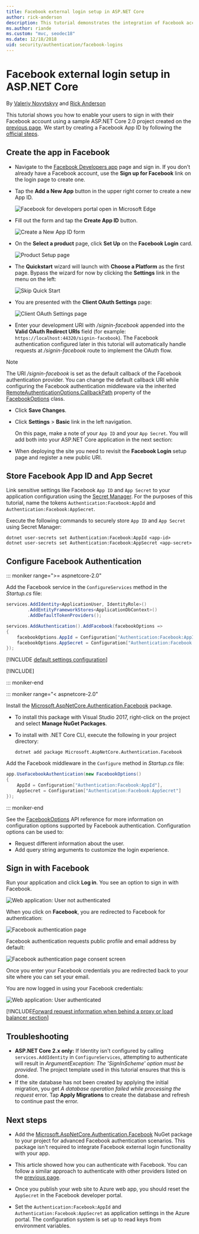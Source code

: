```yaml
---
title: Facebook external login setup in ASP.NET Core
author: rick-anderson
description: This tutorial demonstrates the integration of Facebook account user authentication into an existing ASP.NET Core app.
ms.author: riande
ms.custom: "mvc, seodec18"
ms.date: 12/18/2018
uid: security/authentication/facebook-logins
---
```

# Facebook external login setup in ASP.NET Core

By [Valeriy Novytskyy](https://github.com/01binary) and [Rick Anderson](https://twitter.com/RickAndMSFT)

This tutorial shows you how to enable your users to sign in with their Facebook account using a sample ASP.NET Core 2.0 project created on the [previous page](xref:security/authentication/social/index). We start by creating a Facebook App ID by following the [official steps](https://developers.facebook.com).

## Create the app in Facebook

* Navigate to the [Facebook Developers app](https://developers.facebook.com/apps/) page and sign in. If you don't already have a Facebook account, use the **Sign up for Facebook** link on the login page to create one.

* Tap the **Add a New App** button in the upper right corner to create a new App ID.

   ![Facebook for developers portal open in Microsoft Edge](index/_static/FBMyApps.png)

* Fill out the form and tap the **Create App ID** button.

  ![Create a New App ID form](index/_static/FBNewAppId.png)

* On the **Select a product** page, click **Set Up** on the **Facebook Login** card.

  ![Product Setup page](index/_static/FBProductSetup.png)

* The **Quickstart** wizard will launch with **Choose a Platform** as the first page. Bypass the wizard for now by clicking the **Settings** link in the menu on the left:

  ![Skip Quick Start](index/_static/FBSkipQuickStart.png)

* You are presented with the **Client OAuth Settings** page:

  ![Client OAuth Settings page](index/_static/FBOAuthSetup.png)

* Enter your development URI with */signin-facebook* appended into the **Valid OAuth Redirect URIs** field (for example: `https://localhost:44320/signin-facebook`). The Facebook authentication configured later in this tutorial will automatically handle requests at */signin-facebook* route to implement the OAuth flow.

> [!NOTE]
> The URI */signin-facebook* is set as the default callback of the Facebook authentication provider. You can change the default callback URI while configuring the Facebook authentication middleware via the inherited [RemoteAuthenticationOptions.CallbackPath](/dotnet/api/microsoft.aspnetcore.authentication.remoteauthenticationoptions.callbackpath) property of the [FacebookOptions](/dotnet/api/microsoft.aspnetcore.authentication.facebook.facebookoptions) class.

* Click **Save Changes**.

* Click **Settings** > **Basic** link in the left navigation.

  On this page, make a note of your `App ID` and your `App Secret`. You will add both into your ASP.NET Core application in the next section:

* When deploying the site you need to revisit the **Facebook Login** setup page and register a new public URI.

## Store Facebook App ID and App Secret

Link sensitive settings like Facebook `App ID` and `App Secret` to your application configuration using the [Secret Manager](xref:security/app-secrets). For the purposes of this tutorial, name the tokens `Authentication:Facebook:AppId` and `Authentication:Facebook:AppSecret`.

Execute the following commands to securely store `App ID` and `App Secret` using Secret Manager:

```console
dotnet user-secrets set Authentication:Facebook:AppId <app-id>
dotnet user-secrets set Authentication:Facebook:AppSecret <app-secret>
```

## Configure Facebook Authentication

::: moniker range=">= aspnetcore-2.0"

Add the Facebook service in the `ConfigureServices` method in the *Startup.cs* file:

```csharp
services.AddIdentity<ApplicationUser, IdentityRole>()
        .AddEntityFrameworkStores<ApplicationDbContext>()
        .AddDefaultTokenProviders();

services.AddAuthentication().AddFacebook(facebookOptions =>
{
    facebookOptions.AppId = Configuration["Authentication:Facebook:AppId"];
    facebookOptions.AppSecret = Configuration["Authentication:Facebook:AppSecret"];
});
```

[!INCLUDE [default settings configuration](includes/default-settings.md)]

[!INCLUDE[](includes/chain-auth-providers.md)]

::: moniker-end

::: moniker range="< aspnetcore-2.0"

Install the [Microsoft.AspNetCore.Authentication.Facebook](https://www.nuget.org/packages/Microsoft.AspNetCore.Authentication.Facebook) package.

* To install this package with Visual Studio 2017, right-click on the project and select **Manage NuGet Packages**.
* To install with .NET Core CLI, execute the following in your project directory:

   `dotnet add package Microsoft.AspNetCore.Authentication.Facebook`

Add the Facebook middleware in the `Configure` method in *Startup.cs* file:

```csharp
app.UseFacebookAuthentication(new FacebookOptions()
{
    AppId = Configuration["Authentication:Facebook:AppId"],
    AppSecret = Configuration["Authentication:Facebook:AppSecret"]
});
```

::: moniker-end

See the [FacebookOptions](/dotnet/api/microsoft.aspnetcore.builder.facebookoptions) API reference for more information on configuration options supported by Facebook authentication. Configuration options can be used to:

* Request different information about the user.
* Add query string arguments to customize the login experience.

## Sign in with Facebook

Run your application and click **Log in**. You see an option to sign in with Facebook.

![Web application: User not authenticated](index/_static/DoneFacebook.png)

When you click on **Facebook**, you are redirected to Facebook for authentication:

![Facebook authentication page](index/_static/FBLogin.png)

Facebook authentication requests public profile and email address by default:

![Facebook authentication page consent screen](index/_static/FBLoginDone.png)

Once you enter your Facebook credentials you are redirected back to your site where you can set your email.

You are now logged in using your Facebook credentials:

![Web application: User authenticated](index/_static/Done.png)

[!INCLUDE[Forward request information when behind a proxy or load balancer section](includes/forwarded-headers-middleware.md)]

## Troubleshooting

* **ASP.NET Core 2.x only:** If Identity isn't configured by calling `services.AddIdentity` in `ConfigureServices`, attempting to authenticate will result in *ArgumentException: The 'SignInScheme' option must be provided*. The project template used in this tutorial ensures that this is done.
* If the site database has not been created by applying the initial migration, you get *A database operation failed while processing the request* error. Tap **Apply Migrations** to create the database and refresh to continue past the error.

## Next steps

* Add the [Microsoft.AspNetCore.Authentication.Facebook](https://www.nuget.org/packages/Microsoft.AspNetCore.Authentication.Facebook) NuGet package to your project for advanced Facebook authentication scenarios. This package isn't required to integrate Facebook external login functionality with your app. 

* This article showed how you can authenticate with Facebook. You can follow a similar approach to authenticate with other providers listed on the [previous page](xref:security/authentication/social/index).

* Once you publish your web site to Azure web app, you should reset the `AppSecret` in the Facebook developer portal.

* Set the `Authentication:Facebook:AppId` and `Authentication:Facebook:AppSecret` as application settings in the Azure portal. The configuration system is set up to read keys from environment variables.
